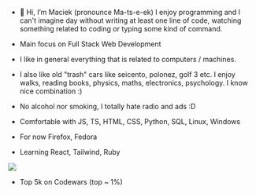 - 👋 Hi, I’m Maciek (pronounce  Ma-ts-e-ek) I enjoy programming and I can't imagine day without writing at least one line of code, watching something related to coding or typing some kind of command.

- Main focus on Full Stack Web Development

- I like in general everything that is related to computers / machines.
- I also like old "trash" cars like seicento, polonez, golf 3 etc. I enjoy walks, reading books, physics, maths, electronics, psychology. I know nice combination :)
- No alcohol nor smoking, I totally hate radio and ads :D

- Comfortable with JS, TS, HTML, CSS, Python, SQL, Linux, Windows

- For now Firefox, Fedora
- Learning React, Tailwind, Ruby

<img src=https://www.codewars.com/users/maciek367/badges/large>

- Top 5k on Codewars (top ~ 1%)
